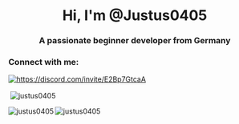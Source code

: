 <h1 align="center">Hi, I'm @Justus0405</h1>
<h3 align="center">A passionate beginner developer from Germany</h3>


<h3 align="left">Connect with me:</h3>
<p align="left">


<a href="https://discord.gg/https://discord.com/invite/E2Bp7GtcaA" target="blank"><img align="center" src="https://img.shields.io/discord/1060607505186684978?logo=Discord&style=for-the-badge" alt="https://discord.com/invite/E2Bp7GtcaA" /></a>
</p>


<p>&nbsp;<img align="center" src="https://github-readme-stats.vercel.app/api?username=justus0405&show_icons=true&theme=dracula&locale=en" alt="justus0405" /></p>
<p><img align="left" src="https://github-readme-stats.vercel.app/api/top-langs?username=justus0405&show_icons=true&theme=dracula&locale=en&layout=compact" alt="justus0405" /></p>
<p><img align="center" src="https://github-readme-streak-stats.herokuapp.com/?user=justus0405&theme=dracula" alt="justus0405" /></p>

